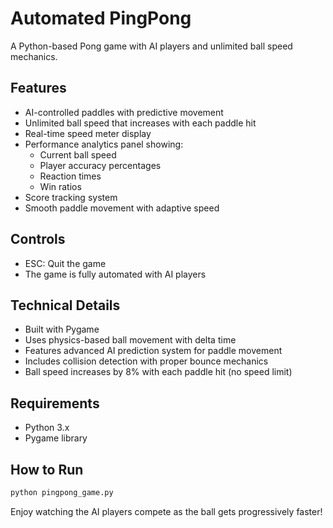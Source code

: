 # Automated PingPong

A Python-based Pong game with AI players and unlimited ball speed mechanics.

## Features

- AI-controlled paddles with predictive movement
- Unlimited ball speed that increases with each paddle hit
- Real-time speed meter display
- Performance analytics panel showing:
  - Current ball speed
  - Player accuracy percentages
  - Reaction times
  - Win ratios
- Score tracking system
- Smooth paddle movement with adaptive speed

## Controls

- ESC: Quit the game
- The game is fully automated with AI players

## Technical Details

- Built with Pygame
- Uses physics-based ball movement with delta time
- Features advanced AI prediction system for paddle movement
- Includes collision detection with proper bounce mechanics
- Ball speed increases by 8% with each paddle hit (no speed limit)

## Requirements

- Python 3.x
- Pygame library

## How to Run

```bash
python pingpong_game.py
```

Enjoy watching the AI players compete as the ball gets progressively faster!